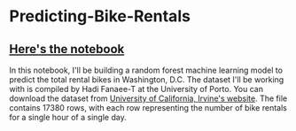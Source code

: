 
# Predicting-Bike-Rentals
## [Here's the notebook](https://github.com/tung2921/Predicting-Bike-Rentals/blob/master/Predicting_Bike_Rentals.ipynb)
In this notebook, I'll be building a random forest machine learning model to predict the total rental bikes in Washington, D.C. The dataset I'll be working with is compiled by Hadi Fanaee-T at the University of Porto. You can download the dataset from [University of California, Irvine's website](http://archive.ics.uci.edu/ml/datasets/Bike+Sharing+Dataset). The file contains 17380 rows, with each row representing the number of bike rentals for a single hour of a single day. 



